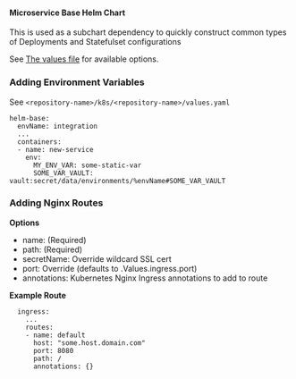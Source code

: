 #### Microservice Base Helm Chart
This is used as a subchart dependency to quickly construct common types of Deployments and Statefulset configurations 

See [The values file](./values.yaml) for available options.

### Adding Environment Variables
See `<repository-name>/k8s/<repository-name>/values.yaml`
```
helm-base:
  envName: integration
  ...
  containers:
  - name: new-service
    env:
      MY_ENV_VAR: some-static-var
      SOME_VAR_VAULT: vault:secret/data/environments/%envName#SOME_VAR_VAULT
```


### Adding Nginx Routes
**Options**
- name: (Required)
- path: (Required)
- secretName: Override wildcard SSL cert
- port: Override (defaults to .Values.ingress.port)
- annotations: Kubernetes Nginx Ingress annotations to add to route

**Example Route**
```
  ingress:
    ...
    routes:
    - name: default
      host: "some.host.domain.com"
      port: 8080
      path: /
      annotations: {}
```